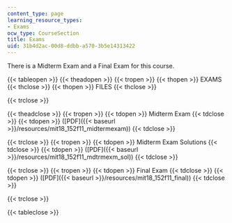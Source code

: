 ```yaml
---
content_type: page
learning_resource_types:
- Exams
ocw_type: CourseSection
title: Exams
uid: 31b4d2ac-00d8-ddbb-a570-3b5e14313422
---
```


There is a Midterm Exam and a Final Exam for this course. 

{{< tableopen >}}
{{< theadopen >}}
{{< tropen >}}
{{< thopen >}}
EXAMS
{{< thclose >}}
{{< thopen >}}
FILES
{{< thclose >}}

{{< trclose >}}

{{< theadclose >}}
{{< tropen >}}
{{< tdopen >}}
Midterm Exam
{{< tdclose >}}
{{< tdopen >}}
([PDF]({{< baseurl >}}/resources/mit18_152f11_midtermexam))
{{< tdclose >}}

{{< trclose >}}
{{< tropen >}}
{{< tdopen >}}
Midterm Exam Solutions
{{< tdclose >}}
{{< tdopen >}}
([PDF]({{< baseurl >}}/resources/mit18_152f11_mdtrmexm_sol))
{{< tdclose >}}

{{< trclose >}}
{{< tropen >}}
{{< tdopen >}}
Final Exam
{{< tdclose >}}
{{< tdopen >}}
([PDF]({{< baseurl >}}/resources/mit18_152f11_final))
{{< tdclose >}}

{{< trclose >}}

{{< tableclose >}}